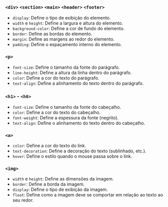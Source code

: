 ### `<div>` `<section>` `<main>` `<header>` `<footer>`
- `display`: Define o tipo de exibição do elemento.
- `width` e `height`: Define a largura e altura do elemento.
- `background-color`: Define a cor de fundo do elemento.
- `border`: Define as bordas do elemento.
- `margin`: Define as margens ao redor do elemento.
- `padding`: Define o espaçamento interno do elemento.

### `<p>`
- `font-size`: Define o tamanho da fonte do parágrafo.
- `line-height`: Define a altura da linha dentro do parágrafo.
- `color`: Define a cor do texto do parágrafo.
- `text-align`: Define a alinhamento do texto dentro do parágrafo.

### `<h1>` - `<h6>`
- `font-size`: Define o tamanho da fonte do cabeçalho.
- `color`: Define a cor do texto do cabeçalho.
- `font-weight`: Define a espessura da fonte (negrito).
- `text-align`: Define o alinhamento do texto dentro do cabeçalho.

### `<a>`
- `color`: Define a cor do texto do link.
- `text-decoration`: Define a decoração do texto (sublinhado, etc.).
- `hover`: Define o estilo quando o mouse passa sobre o link.

### `<img>`
- `width` e `height`: Define as dimensões da imagem.
- `border`: Define a borda da imagem.
- `display`: Define o tipo de exibição da imagem.
- `float`: Define como a imagem deve se comportar em relação ao texto ao seu redor.

